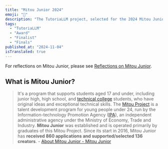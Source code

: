 ```yaml
---
title: "Mitou Junior 2024"
emoji: "🏢"
description: "The TutoriaLLM project, selected for the 2024 Mitou Junior program, completed its support period with the final presentation meeting on November 4th. On the same day, we received the Visional Award as a corporate prize from Visional Inc. Additionally, at the end of the same month, we were certified as Super Creators, an recognition given to creators who achieved particularly outstanding results."
tags:
  - "TutoriaLLM"
  - "Award"
  - "Finalist"
  - "Finals"
published_at: "2024-11-04"
isTranslated: true
---
```


For reflections on Mitou Junior, please see [Reflections on Mitou Junior](https://tokumaru.work/ja/blog/notes/revise-mitou-jr).

## What is Mitou Junior?

> It's a program that supports students aged 17 and under, including junior high, high school, and [technical college](https://www.mext.go.jp/a_menu/koutou/kousen/index.htm) students, who have original ideas and exceptional technical skills.
> The [Mitou Project](https://www.ipa.go.jp/jinzai/mitou/koubo/) is a talent development program for young people under 24, run by the Information-technology Promotion Agency ([IPA](https://www.ipa.go.jp/)), an independent administrative agency under the Ministry of Economy, Trade and Industry. **Mitou Junior** was established and is operated primarily by graduates of this Mitou Project.
> Since its start in 2016, Mitou Junior has **received 860 applications and supported/selected 136 creators**. - [About Mitou Junior - Mitou Junior](https://jr.mitou.org/about)
